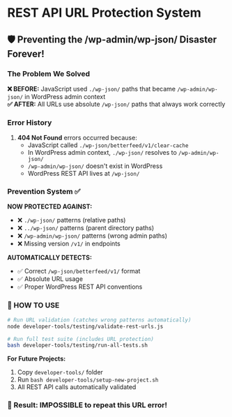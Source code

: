 # REST API URL Protection System
## 🛡️ Preventing the /wp-admin/wp-json/ Disaster Forever!

### The Problem We Solved

**❌ BEFORE:** JavaScript used `./wp-json/` paths that became `/wp-admin/wp-json/` in WordPress admin context  
**✅ AFTER:** All URLs use absolute `/wp-json/` paths that always work correctly

### Error History

1. **404 Not Found** errors occurred because:
   - JavaScript called `./wp-json/betterfeed/v1/clear-cache`
   - In WordPress admin context, `./wp-json/` resolves to `/wp-admin/wp-json/`  
   - `/wp-admin/wp-json/` doesn't exist in WordPress
   - WordPress REST API lives at `/wp-json/`

### Prevention System ✅

**NOW PROTECTED AGAINST:**
- ❌ `./wp-json/` patterns (relative paths)
- ❌ `../wp-json/` patterns (parent directory paths)  
- ❌ `/wp-admin/wp-json/` patterns (wrong admin paths)
- ❌ Missing version `/v1/` in endpoints

**AUTOMATICALLY DETECTS:**
- ✅ Correct `/wp-json/betterfeed/v1/` format
- ✅ Absolute URL usage
- ✅ Proper WordPress REST API conventions

### 🚀 HOW TO USE

```bash
# Run URL validation (catches wrong patterns automatically)
node developer-tools/testing/validate-rest-urls.js

# Run full test suite (includes URL protection)
bash developer-tools/testing/run-all-tests.sh
```

**For Future Projects:**
1. Copy `developer-tools/` folder
2. Run `bash developer-tools/setup-new-project.sh`
3. All REST API calls automatically validated

### 🎯 Result: IMPOSSIBLE to repeat this URL error!
